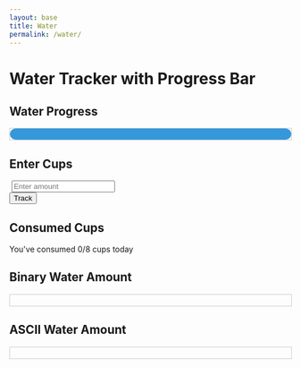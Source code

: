 ```yaml
---
layout: base
title: Water 
permalink: /water/
---
```

<html lang="en">
<head>
  <meta charset="UTF-8">
  <title>Water Tracker with Progress Bar</title>
  <style>
    .progress-bar {
      width: 100%;
      height: 20px;
      border: 1px solid #ccc;
      margin-bottom: 10px;
      font-family: 'Courier New', monospace;
      line-height: 20px;
    }
    .water-bar {
      width: 100%;
      height: 100%;
      border-radius: 10px;
      background-color: #3498db; /* Water color */
      position: relative;
      overflow: hidden;
    }
    .water-level {
      width: 0;
      height: 100%;
      background-color: #aed6f1; /* Lighter water color */
      position: absolute;
      top: 0;
      left: 0;
    }
     .binary-bar, .ascii-bar {
      width: 100%;
      height: 20px;
      border: 1px solid #ccc;
      margin-bottom: 10px;
      font-family: 'Courier New', monospace;
      line-height: 20px;
      overflow: hidden;
    }
  </style>
  <h1>Water Tracker with Progress Bar</h1>

  <div class="container">
    <div class="box">
      <h2>Water Progress</h2>
      <div class="progress-bar" id="waterProgress">
        <div class="water-bar">
          <div class="water-level" id="waterLevel"></div>
        </div>
      </div>
    </div>
    <div class="box">
      <h2>Enter Cups</h2>
      <div class="input-section">
        <img src=>
        <input type="number" id="waterIntake" placeholder="Enter amount">
      </div>
      <button onclick="trackWater()">Track</button>
    </div>
    <div class="box">
      <h2>Consumed Cups</h2>
      <div class="counter-box">
        <div class="counter">
          <p>You've consumed <span id="cupsToday">0</span>/8 cups today</p>
        </div>
      </div>
    </div>
  </div>

  <h2>Binary Water Amount</h2>
  <div class="binary-bar" id="binaryWater"></div>

  <!-- ASCII Progress Bar -->
  <h2>ASCII Water Amount</h2>
  <div class="ascii-bar" id="asciiWater"></div>

  <script src="https://cdn.jsdelivr.net/npm/canvas-confetti@1.0.1"></script>
  <script>
    let totalCups = 0;
    function updateCounter() {
      const counterDisplay = document.getElementById('cupsToday');
      counterDisplay.textContent = totalCups;
      if (totalCups > 8) {
        triggerConfetti();
        totalCups = 8; // Limit the total cups to 8
      }
    }
    function triggerConfetti() {
      confetti({
        particleCount: 100,
        spread: 70,
        origin: { y: 0.6 }
      });
    }
    function trackWater() {
      const cupsInput = document.getElementById('waterIntake').value;
      const parsedCups = parseFloat(cupsInput);
      if (!isNaN(parsedCups) && parsedCups > 0) {
        totalCups += parsedCups;
        updateCounter();
        // Update the water progress bar
        const waterPercentage = (totalCups / 8) * 100; // Assuming 8 cups as the maximum limit
        const waterLevelElement = document.getElementById('waterLevel');
        waterLevelElement.style.width = waterPercentage + '%';
      } else {
        alert('Please enter a valid amount of water in cups.');
      }
    }
  </script>
</html>


